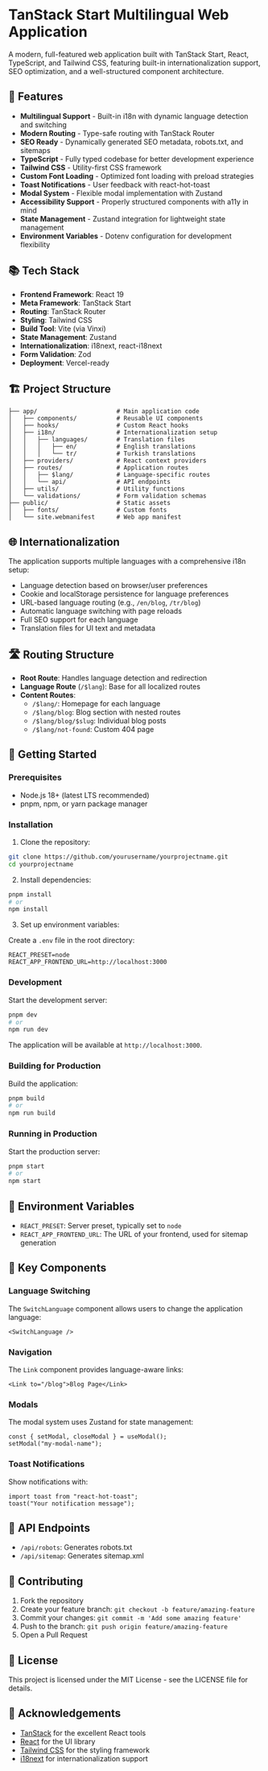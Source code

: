 # TanStack Start Multilingual Web Application

A modern, full-featured web application built with TanStack Start, React, TypeScript, and Tailwind CSS, featuring built-in internationalization support, SEO optimization, and a well-structured component architecture.

## 🚀 Features

- **Multilingual Support** - Built-in i18n with dynamic language detection and switching
- **Modern Routing** - Type-safe routing with TanStack Router
- **SEO Ready** - Dynamically generated SEO metadata, robots.txt, and sitemaps
- **TypeScript** - Fully typed codebase for better development experience
- **Tailwind CSS** - Utility-first CSS framework
- **Custom Font Loading** - Optimized font loading with preload strategies
- **Toast Notifications** - User feedback with react-hot-toast
- **Modal System** - Flexible modal implementation with Zustand
- **Accessibility Support** - Properly structured components with a11y in mind
- **State Management** - Zustand integration for lightweight state management
- **Environment Variables** - Dotenv configuration for development flexibility

## 📚 Tech Stack

- **Frontend Framework**: React 19
- **Meta Framework**: TanStack Start
- **Routing**: TanStack Router
- **Styling**: Tailwind CSS
- **Build Tool**: Vite (via Vinxi)
- **State Management**: Zustand
- **Internationalization**: i18next, react-i18next
- **Form Validation**: Zod
- **Deployment**: Vercel-ready

## 🏗️ Project Structure

```
├── app/                      # Main application code
│   ├── components/           # Reusable UI components
│   ├── hooks/                # Custom React hooks
│   ├── i18n/                 # Internationalization setup
│   │   ├── languages/        # Translation files
│   │   │   ├── en/           # English translations
│   │   │   └── tr/           # Turkish translations
│   ├── providers/            # React context providers
│   ├── routes/               # Application routes
│   │   ├── $lang/            # Language-specific routes
│   │   └── api/              # API endpoints
│   ├── utils/                # Utility functions
│   └── validations/          # Form validation schemas
├── public/                   # Static assets
│   ├── fonts/                # Custom fonts
│   └── site.webmanifest      # Web app manifest
```

## 🌐 Internationalization

The application supports multiple languages with a comprehensive i18n setup:

- Language detection based on browser/user preferences
- Cookie and localStorage persistence for language preferences
- URL-based language routing (e.g., `/en/blog`, `/tr/blog`)
- Automatic language switching with page reloads
- Full SEO support for each language
- Translation files for UI text and metadata

## 🛣️ Routing Structure

- **Root Route**: Handles language detection and redirection
- **Language Route** (`/$lang`): Base for all localized routes
- **Content Routes**:
  - `/$lang/`: Homepage for each language
  - `/$lang/blog`: Blog section with nested routes
  - `/$lang/blog/$slug`: Individual blog posts
  - `/$lang/not-found`: Custom 404 page

## 🔧 Getting Started

### Prerequisites

- Node.js 18+ (latest LTS recommended)
- pnpm, npm, or yarn package manager

### Installation

1. Clone the repository:

```bash
git clone https://github.com/yourusername/yourprojectname.git
cd yourprojectname
```

2. Install dependencies:

```bash
pnpm install
# or
npm install
```

3. Set up environment variables:

Create a `.env` file in the root directory:

```
REACT_PRESET=node
REACT_APP_FRONTEND_URL=http://localhost:3000
```

### Development

Start the development server:

```bash
pnpm dev
# or
npm run dev
```

The application will be available at `http://localhost:3000`.

### Building for Production

Build the application:

```bash
pnpm build
# or
npm run build
```

### Running in Production

Start the production server:

```bash
pnpm start
# or
npm start
```

## 🌱 Environment Variables

- `REACT_PRESET`: Server preset, typically set to `node`
- `REACT_APP_FRONTEND_URL`: The URL of your frontend, used for sitemap generation

## 🧩 Key Components

### Language Switching

The `SwitchLanguage` component allows users to change the application language:

```tsx
<SwitchLanguage />
```

### Navigation

The `Link` component provides language-aware links:

```tsx
<Link to="/blog">Blog Page</Link>
```

### Modals

The modal system uses Zustand for state management:

```tsx
const { setModal, closeModal } = useModal();
setModal("my-modal-name");
```

### Toast Notifications

Show notifications with:

```tsx
import toast from "react-hot-toast";
toast("Your notification message");
```

## 📄 API Endpoints

- `/api/robots`: Generates robots.txt
- `/api/sitemap`: Generates sitemap.xml

## 📝 Contributing

1. Fork the repository
2. Create your feature branch: `git checkout -b feature/amazing-feature`
3. Commit your changes: `git commit -m 'Add some amazing feature'`
4. Push to the branch: `git push origin feature/amazing-feature`
5. Open a Pull Request

## 📜 License

This project is licensed under the MIT License - see the LICENSE file for details.

## 🙏 Acknowledgements

- [TanStack](https://tanstack.com/) for the excellent React tools
- [React](https://reactjs.org/) for the UI library
- [Tailwind CSS](https://tailwindcss.com/) for the styling framework
- [i18next](https://www.i18next.com/) for internationalization support
